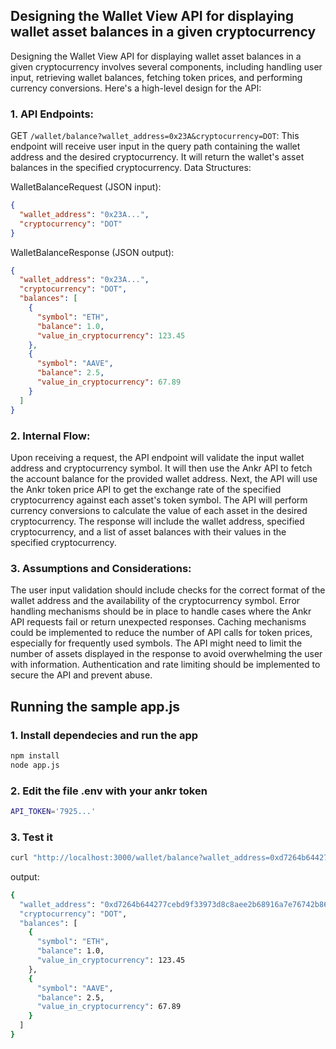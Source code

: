 ## Designing the Wallet View API for displaying wallet asset balances in a given cryptocurrency


Designing the Wallet View API for displaying wallet asset balances in a given cryptocurrency involves several components, including handling user input, retrieving wallet balances, fetching token prices, and performing currency conversions. Here's a high-level design for the API:

### 1. API Endpoints:

GET `/wallet/balance?wallet_address=0x23A&cryptocurrency=DOT`: This endpoint will receive user input in the query path containing the wallet address and the desired cryptocurrency. It will return the wallet's asset balances in the specified cryptocurrency.
Data Structures:

WalletBalanceRequest (JSON input):

```json
{
  "wallet_address": "0x23A...",
  "cryptocurrency": "DOT"
}
```

WalletBalanceResponse (JSON output):

```json
{
  "wallet_address": "0x23A...",
  "cryptocurrency": "DOT",
  "balances": [
    {
      "symbol": "ETH",
      "balance": 1.0,
      "value_in_cryptocurrency": 123.45
    },
    {
      "symbol": "AAVE",
      "balance": 2.5,
      "value_in_cryptocurrency": 67.89
    }
  ]
}
```

### 2. Internal Flow:

Upon receiving a request, the API endpoint will validate the input wallet address and cryptocurrency symbol.
It will then use the Ankr API to fetch the account balance for the provided wallet address.
Next, the API will use the Ankr token price API to get the exchange rate of the specified cryptocurrency against each asset's token symbol.
The API will perform currency conversions to calculate the value of each asset in the desired cryptocurrency.
The response will include the wallet address, specified cryptocurrency, and a list of asset balances with their values in the specified cryptocurrency.

### 3. Assumptions and Considerations:

The user input validation should include checks for the correct format of the wallet address and the availability of the cryptocurrency symbol.
Error handling mechanisms should be in place to handle cases where the Ankr API requests fail or return unexpected responses.
Caching mechanisms could be implemented to reduce the number of API calls for token prices, especially for frequently used symbols.
The API might need to limit the number of assets displayed in the response to avoid overwhelming the user with information.
Authentication and rate limiting should be implemented to secure the API and prevent abuse.

## Running the sample app.js

### 1. Install dependecies and run the app
```bash
npm install
node app.js
```
### 2. Edit the file .env with your ankr token
```bash
API_TOKEN='7925...'
```

### 3. Test it
```bash
curl "http://localhost:3000/wallet/balance?wallet_address=0xd7264b644277cebd9f33973d8c8aee2b68916a7e76742b86e68bc02348e50cec&cryptocurrency=DOT"
```

output:
```bash
{
  "wallet_address": "0xd7264b644277cebd9f33973d8c8aee2b68916a7e76742b86e68bc02348e50cec",
  "cryptocurrency": "DOT",
  "balances": [
    {
      "symbol": "ETH",
      "balance": 1.0,
      "value_in_cryptocurrency": 123.45
    },
    {
      "symbol": "AAVE",
      "balance": 2.5,
      "value_in_cryptocurrency": 67.89
    }
  ]
}
```


